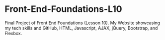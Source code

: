 # Front-End-Foundations-L10
Final Project of Front End Foundations (Lesson 10). My Website showcasing my tech skills and GitHub, HTML, Javascript, AJAX, jQuery, Bootstrap, and Flexbox. 
